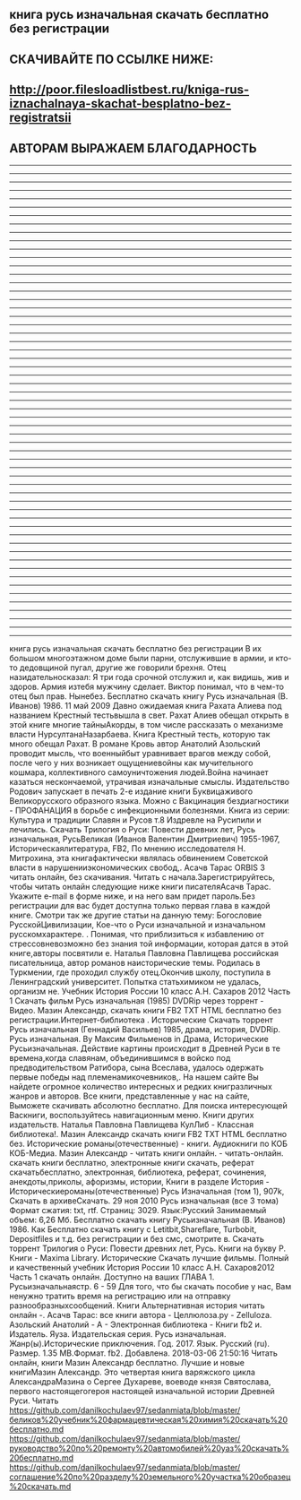 книга русь изначальная скачать бесплатно без регистрации
--------------------------------------------------
СКАЧИВАЙТЕ ПО ССЫЛКЕ НИЖЕ:
--------------------------------------------------
http://poor.filesloadlistbest.ru/kniga-rus-iznachalnaya-skachat-besplatno-bez-registratsii
--------------------------------------------------
АВТОРАМ ВЫРАЖАЕМ БЛАГОДАРНОСТЬ
--------------------------------------------------
--------------------------------------------------
--------------------------------------------------
--------------------------------------------------
--------------------------------------------------
--------------------------------------------------
--------------------------------------------------
--------------------------------------------------
--------------------------------------------------
--------------------------------------------------
--------------------------------------------------
--------------------------------------------------
--------------------------------------------------
--------------------------------------------------
--------------------------------------------------
--------------------------------------------------
--------------------------------------------------
--------------------------------------------------
--------------------------------------------------
--------------------------------------------------
--------------------------------------------------
--------------------------------------------------
--------------------------------------------------
--------------------------------------------------
--------------------------------------------------
--------------------------------------------------
--------------------------------------------------
--------------------------------------------------
--------------------------------------------------
--------------------------------------------------
--------------------------------------------------
--------------------------------------------------
--------------------------------------------------
--------------------------------------------------
--------------------------------------------------
--------------------------------------------------
--------------------------------------------------
--------------------------------------------------
--------------------------------------------------
--------------------------------------------------
--------------------------------------------------
--------------------------------------------------
--------------------------------------------------
--------------------------------------------------
--------------------------------------------------
--------------------------------------------------
--------------------------------------------------
--------------------------------------------------
--------------------------------------------------
--------------------------------------------------
--------------------------------------------------
--------------------------------------------------
--------------------------------------------------
--------------------------------------------------
--------------------------------------------------
--------------------------------------------------
--------------------------------------------------
--------------------------------------------------
книга русь изначальная скачать бесплатно без регистрации В их большом многоэтажном доме были парни, отслужившие в армии, и кто-то дедовщиной пугал, другие же говорили  брехня. Отец назидательносказал:  Я три года срочной отслужил и, как видишь, жив и здоров. Армия изтебя мужчину сделает. Виктор понимал, что в чем-то отец был прав. Нынебез. Бесплатно скачать книгу Русь изначальная (В. Иванов) 1986. 11 май 2009  Давно ожидаемая книга Рахата Алиева под названием Крестный тестьвышла в свет. Рахат Алиев обещал открыть в этой книге многие тайныАкорды, в том числе рассказать о механизме власти НурсултанаНазарбаева. Книга Крестный тесть, которую так много обещал Рахат. В романе Кровь автор Анатолий Азольский проводит мысль, что военныйбыт уравнивает врагов между собой, после чего у них возникает ощущениевойны как мучительного кошмара, коллективного самоуничтожения людей.Война начинает казаться нескончаемой, утрачивая изначальные смыслы. Издательство Родович запускает в печать 2-е издание книги Буквицаживого Великорусского образного языка. Можно с  Вакцинация бездиагностики - ПРОФАНАЦИЯ в борьбе с инфекционными болезнями. Книга из серии: Культура и традиции Славян и Русов т.8 Издревле на Русипили и лечились. Скачать Трилогия о Руси: Повести древних лет, Русь изначальная, РусьВеликая (Иванов Валентин Дмитриевич)  1955-1967, Историческаялитература, FB2,  По мнению исследователя Н. Митрохина, эта книгафактически являлась обвинением Советской власти в нарушенииэкономических свобод,. Асачв Тарас ORBIS 3 читать онлайн, без скачивания. Читать с начала.Зарегистрируйтесь, чтобы читать онлайн следующие ниже книги писателяАсачв Тарас. Укажите e-mail в форме ниже, и на него вам придет пароль.Без регистрации для вас будет доступна только первая глава в каждой книге. Смотри так же другие статьи на данную тему: Богословие РусскойЦивилизации, Кое-что о Руси изначальной и изначальном русскомхарактере. . Понимая, что приблизиться к избавлению от стрессовневозможно без знания той информации, которая датся в этой книге,авторы посвятили е. Наталья Павловна Павлищева российская писательница, автор романов наисторические темы. Родилась в Туркмении, где проходил службу отец.Окончив школу, поступила в Ленинградский университет. Попытка статьхимиком не удалась, организм не. Учебник История России 10 класс А.Н. Сахаров 2012 Часть 1
Скачать фильм Русь изначальная (1985) DVDRip через торрент - Видео. Мазин Александр, скачать книги FB2 TXT HTML бесплатно без регистрации.Интернет-библиотека . Исторические  Скачать торрент Русь изначальная (Геннадий Васильев) 1985, драма, история, DVDRip. Русь изначальная. By Максим Фильменов in Драма, Исторические  Русьизначальная. Действие картины происходит в Древней Руси  в те времена,когда славянам, объединившимся в войско под предводительством Ратибора, сына Всеслава, удалось одержать первые победы над племенамикочевников,. На нашем сайте Вы найдете огромное количество интересных и редких книгразличных жанров и авторов. Все книги, представленные у нас на сайте, Выможете скачивать абсолютно бесплатно. Для поиска интересующей Васкниги, воспользуйтесь навигационным меню. Книги других издательств. Наталья Павловна Павлищева  КулЛиб - Классная библиотека!. Мазин Александр скачать книги FB2 TXT HTML бесплатно без. Исторические романы(отечественные) -  книги. Аудиокниги по КОБ  КОБ-Медиа. Мазин Александр - читать книги онлайн. - читать-онлайн.
скачать книги бесплатно, электронные книги скачать, реферат скачатьбесплатно, электронная, библиотека, реферат, сочинения, анекдоты,приколы, афоризмы, истории,  Книги в разделе История - Историческиероманы(отечественные)  Русь Изначальная (том 1), 907k, Скачать в архивеСкачать. 29 ноя 2010  Русь изначальная (все 3 тома) Формат сжатия: txt, rtf. Страниц: 3029. Язык:Русский Занимаемый объем: 6,26 Мб. Бесплатно скачать книгу Русьизначальная (В. Иванов) 1986. Как Бесплатно скачать книгу с Letitbit,Shareflare, Turbobit, Depositfiles и т.д. без регистрации и без смс, смотрите в. Скачать торрент Трилогия о Руси: Повести древних лет, Русь. Книги на букву Р. Книги - Maxima Library. Исторические  Скачать лучшие фильмы. Полный и качественный учебник История России 10 класс А.Н. Сахаров2012 Часть 1 скачать онлайн. Доступно на ваших  ГЛАВА 1. Русьизначальнаястр. 6 - 59  Для того, что бы скачать пособие у нас, Вам ненужно тратить время на регистрацию или на отправку разнообразныхсообщений. Книги Альтернативная история читать онлайн -. Асачв Тарас: все книги автора - Целлюлоза.ру - Zelluloza. Азольский Анатолий - А - Электронная библиотека - Книги fb2 и. Издатель. Яуза. Издательская серия. Русь изначальная. Жанр(ы).Исторические приключения. Год. 2017. Язык. Русский (ru). Размер. 1.35 MB.Формат. fb2. Добавлена. 2018-03-06 21:50:16
Читать онлайн, книги Мазин Александр бесплатно. Лучшие и новые книгиМазин Александр.  Это четвертая книга варяжского цикла АлександраМазина о Сергее Духареве, воеводе князя Святослава, первого настоящегогероя настоящей изначальной истории Древней Руси. Читать
https://github.com/danilkochulaev97/sedanmiata/blob/master/беликов%20учебник%20фармацевтическая%20химия%20скачать%20бесплатно.md
https://github.com/danilkochulaev97/sedanmiata/blob/master/руководство%20по%20ремонту%20автомобилей%20уаз%20скачать%20бесплатно.md
https://github.com/danilkochulaev97/sedanmiata/blob/master/соглашение%20по%20разделу%20земельного%20участка%20образец%20скачать.md